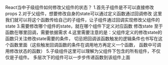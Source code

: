 React当中子级组件如何修改父组件的状态？
  1.首先子组件是不可以直接修改props
  2.对于父组件，想要修改自身的state可以通过定义函数通过回调修改
    这里我们就可以将这个函数传给自己的子组件，让子组件通过回调实现修改父组件的state
  3.需要修改哪个组件的state，就在哪个组件下定义对应函数 修改state
    至于函数在哪里回调，需要依据需求
  4.这里需要注意的是：父组件定义的修改state的函数只关注修改state需要的条件，
    切忌把回调该函数触发的逻辑条件也书写在这个函数里面（这些触发回调函数的条件在调用地方再定义一个函数，
    函数中可调用修改状态的函数）
  5.子级组件这里可以理解为父组件下包含的所有组件，不仅仅是子组件。
    多层次下的组件可以一步步传递函数到该组件上面
